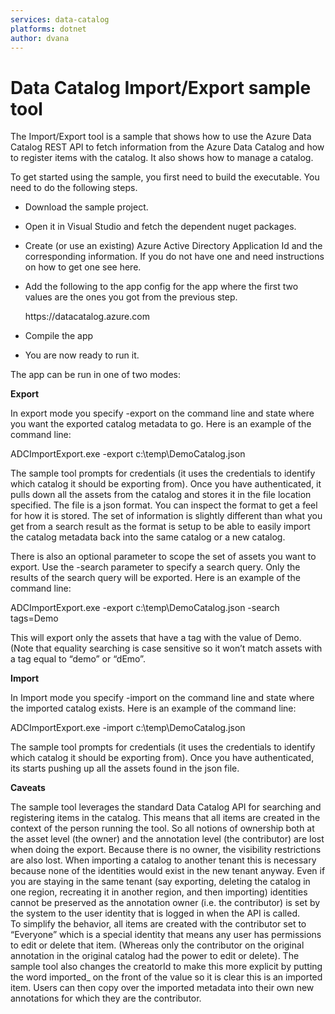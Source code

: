 ```yaml
---
services: data-catalog
platforms: dotnet
author: dvana
---
```


# Data Catalog Import/Export sample tool

The Import/Export tool is a sample that shows how to use the Azure Data Catalog REST API to fetch information from the Azure Data Catalog and how to register items with the catalog. It also shows how to manage a catalog.

To get started using the sample, you first need to build the executable.  You need to do the following steps.

- Download the sample project.
- Open it in Visual Studio and fetch the dependent nuget packages.
- Create (or use an existing) Azure Active Directory Application Id and the corresponding information. If you do not have one and need instructions on how to get one see here.
- Add the following to the app config for the app where the first two values are the ones you got from the previous step.

     <userSettings>
        <ADCImportExport.Properties.Settings>
            <setting name="ClientId" serializeAs="String">
                <value />
            </setting>
            <setting name="RedirectURI" serializeAs="String">
                <value />
            </setting>
            <setting name="ResourceId" serializeAs="String">
                <value>https://datacatalog.azure.com</value>
            </setting>
        </ADCImportExport.Properties.Settings>
    </userSettings>

- Compile the app
- You are now ready to run it.

The app can be run in one of two modes:

**Export**

In export mode you specify -export on the command line and state where you want the exported catalog metadata to go.  Here is an example of the command line:

ADCImportExport.exe -export c:\temp\DemoCatalog.json

The sample tool prompts for credentials (it uses the credentials to identify which catalog it should be exporting from).  Once you have authenticated, it pulls down all the assets from the catalog and stores it in the file location specified.  The file is a json format.  You can inspect the format to get a feel for how it is stored.  The set of information is slightly different than what you get from a search result as the format is setup to be able to easily import the catalog metadata back into the same catalog or a new catalog.

There is also an optional parameter to scope the set of assets you want to export.  Use the -search parameter to specify a search query.  Only the results of the search query will be exported.  Here is an example of the command line:

ADCImportExport.exe -export c:\temp\DemoCatalog.json -search tags=Demo

This will export only the assets that have a tag with the value of Demo. (Note that equality searching is case sensitive so it won’t match assets with a tag equal to “demo” or “dEmo”.  

**Import**

In Import mode you specify -import on the command line and state where the imported catalog exists.  Here is an example of the command line:


ADCImportExport.exe -import c:\temp\DemoCatalog.json

The sample tool prompts for credentials (it uses the credentials to identify which catalog it should be exporting from).  Once you have authenticated, its starts pushing up all the assets found in the json file.

**Caveats**

The sample tool leverages the standard Data Catalog API for searching and registering items in the catalog.  This means that all items are created in the context of the person running the tool. So all notions of ownership both at the asset level (the owner) and the annotation level (the contributor) are lost when doing the export. Because there is no owner, the visibility restrictions are also lost.  When importing a catalog to another tenant this is necessary because none of the identities would exist in the new tenant anyway. Even if you are staying in the same tenant (say exporting, deleting the catalog in one region, recreating it in another region, and then importing) identities cannot be preserved as the annotation owner (i.e. the contributor) is set by the system to the user identity that is logged in when the API is called.  
To simplify the behavior, all items are created with the contributor set to “Everyone” which is a special identity that means any user has permissions to edit or delete that item. (Whereas only the contributor on the original annotation in the original catalog had the power to edit or delete).  The sample tool also changes the creatorId to make this more explicit by putting the word imported_ on the front of the value so it is clear this is an imported item. Users can then copy over the imported metadata into their own new annotations for which they are the contributor.
